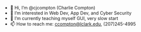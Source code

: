 - 👋 Hi, I’m @cjcompton (Charlie Compton)
- 👀 I’m interested in Web Dev, App Dev, and Cyber Security
- 🌱 I’m currently teaching myself GUI, very slow start
- 📫 How to reach me: ccompton@lclark.edu, (207)245-4995

<!---
cjcompton/cjcompton is a ✨ special ✨ repository because its `README.md` (this file) appears on your GitHub profile.
You can click the Preview link to take a look at your changes.
--->
